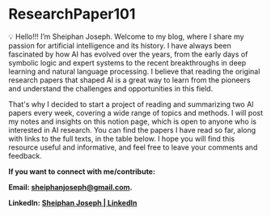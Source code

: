 # ResearchPaper101
<aside>
💡 Hello!!! I’m Sheiphan Joseph. Welcome to my blog, where I share my passion for artificial intelligence and its history. I have always been fascinated by how AI has evolved over the years, from the early days of symbolic logic and expert systems to the recent breakthroughs in deep learning and natural language processing. I believe that reading the original research papers that shaped AI is a great way to learn from the pioneers and understand the challenges and opportunities in this field.

That's why I decided to start a project of reading and summarizing two AI papers every week, covering a wide range of topics and methods. I will post my notes and insights on this notion page, which is open to anyone who is interested in AI research. You can find the papers I have read so far, along with links to the full texts, in the table below. I hope you will find this resource useful and informative, and feel free to leave your comments and feedback.

**If you want to connect with me/contribute:**

**Email: sheiphanjoseph@gmail.com.**

**LinkedIn: [Sheiphan Joseph | LinkedIn](https://www.linkedin.com/in/sheiphan-joseph-942a44133/)**

</aside>
